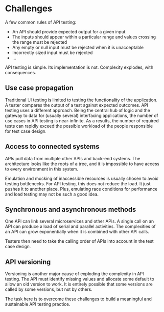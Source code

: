 # Challenges

A few common rules of API testing:

* An API should provide expected output for a given input
* The inputs should appear within a particular range and values crossing the range must be rejected
* Any empty or null input must be rejected when it is unacceptable
* Incorrectly sized input must be rejected
* ...

API testing is simple. Its implementation is not. Complexity explodes, with consequences.

## Use case propagation

Traditional UI testing is limited to testing the functionality of the application. A tester compares the output of a test against expected outcomes. API testing uses a different approach. Being the central hub of logic and the gateway to data for (usually several) interfacing applications, the number of use cases in API testing is near-infinite. As a results, the number of required tests can rapidly exceed the possible workload of the people responsible for test case design.

## Access to connected systems

APIs pull data from multiple other APIs and back-end systems. The architecture looks like the roots of a tree, and it is impossible to have access to every environment in this system. 

Emulation and mocking of inaccessible resources is usually chosen to avoid testing bottlenecks. For API testing, this does not reduce the load. It just pushes it to another place. Plus, emulating race conditions for performance and load testing may not be such a good idea.

## Synchronous and asynchronous methods

One API can link several microservices and other APIs. A single call on an API can produce a load of serial and parallel activities. The complexities of an API can grow exponentially when it is combined with other API calls.

Testers then need to take the calling order of APIs into account in the test case design.

## API versioning

Versioning is another major cause of exploding the complexity in API testing. The API must identify missing values and allocate some default to allow an old version to work. It is entirely possible that some versions are called by some versions, but not by others.

The task here is to overcome these challenges to build a meaningful and sustainable API testing practice.
